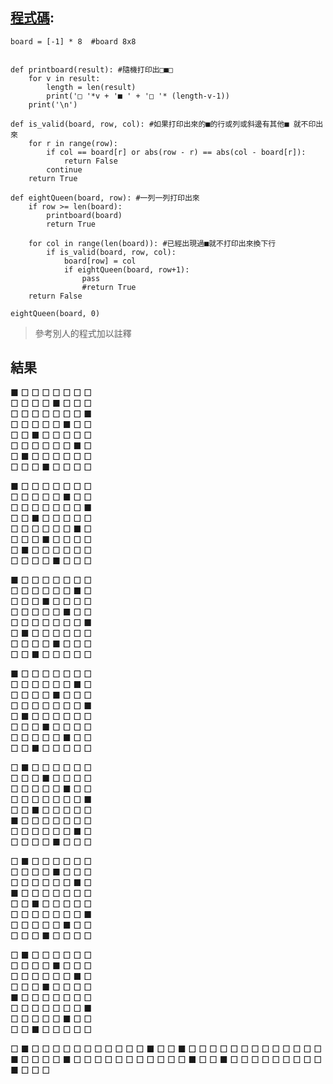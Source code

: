 ## [程式碼](https://github.com/sleepy9487/ai109b/blob/main/homework/hw2.py):

```
board = [-1] * 8  #board 8x8


def printboard(result): #隨機打印出□■□
    for v in result:
        length = len(result)
        print('□ '*v + '■ ' + '□ '* (length-v-1))
    print('\n')

def is_valid(board, row, col): #如果打印出來的■的行或列或斜邊有其他■ 就不印出來
    for r in range(row):
        if col == board[r] or abs(row - r) == abs(col - board[r]):
            return False
        continue
    return True

def eightQueen(board, row): #一列一列打印出來
    if row >= len(board):
        printboard(board)
        return True

    for col in range(len(board)): #已經出現過■就不打印出來換下行
        if is_valid(board, row, col):
            board[row] = col
            if eightQueen(board, row+1):
                pass
                #return True
    return False

eightQueen(board, 0)

```
>參考別人的程式加以註釋
## 結果
■ □ □ □ □ □ □ □   
□ □ □ □ ■ □ □ □   
□ □ □ □ □ □ □ ■  
□ □ □ □ □ ■ □ □  
□ □ ■ □ □ □ □ □  
□ □ □ □ □ □ ■ □  
□ ■ □ □ □ □ □ □  
□ □ □ ■ □ □ □ □  


■ □ □ □ □ □ □ □  
□ □ □ □ □ ■ □ □  
□ □ □ □ □ □ □ ■  
□ □ ■ □ □ □ □ □  
□ □ □ □ □ □ ■ □  
□ □ □ ■ □ □ □ □  
□ ■ □ □ □ □ □ □  
□ □ □ □ ■ □ □ □  


■ □ □ □ □ □ □ □  
□ □ □ □ □ □ ■ □  
□ □ □ ■ □ □ □ □  
□ □ □ □ □ ■ □ □  
□ □ □ □ □ □ □ ■  
□ ■ □ □ □ □ □ □  
□ □ □ □ ■ □ □ □  
□ □ ■ □ □ □ □ □  


■ □ □ □ □ □ □ □  
□ □ □ □ □ □ ■ □  
□ □ □ □ ■ □ □ □  
□ □ □ □ □ □ □ ■  
□ ■ □ □ □ □ □ □  
□ □ □ ■ □ □ □ □  
□ □ □ □ □ ■ □ □  
□ □ ■ □ □ □ □ □  


□ ■ □ □ □ □ □ □  
□ □ □ ■ □ □ □ □  
□ □ □ □ □ ■ □ □  
□ □ □ □ □ □ □ ■  
□ □ ■ □ □ □ □ □  
■ □ □ □ □ □ □ □  
□ □ □ □ □ □ ■ □  
□ □ □ □ ■ □ □ □  


□ ■ □ □ □ □ □ □  
□ □ □ □ ■ □ □ □  
□ □ □ □ □ □ ■ □  
■ □ □ □ □ □ □ □  
□ □ ■ □ □ □ □ □  
□ □ □ □ □ □ □ ■  
□ □ □ □ □ ■ □ □  
□ □ □ ■ □ □ □ □  


□ ■ □ □ □ □ □ □  
□ □ □ □ ■ □ □ □  
□ □ □ □ □ □ ■ □  
□ □ □ ■ □ □ □ □  
■ □ □ □ □ □ □ □  
□ □ □ □ □ □ □ ■  
□ □ □ □ □ ■ □ □  
□ □ ■ □ □ □ □ □  


□ ■ □ □ □ □ □ □
□ □ □ □ □ ■ □ □
■ □ □ □ □ □ □ □
□ □ □ □ □ □ ■ □
□ □ □ ■ □ □ □ □
□ □ □ □ □ □ □ ■
□ □ ■ □ □ □ □ □
□ □ □ □ ■ □ □ □


